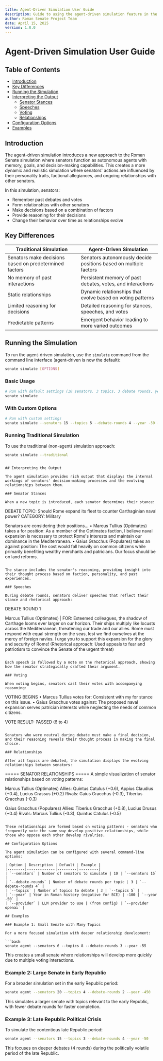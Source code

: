 ```yaml
---
title: Agent-Driven Simulation User Guide
description: Guide to using the agent-driven simulation feature in the Roman Senate project
author: Roman Senate Project Team
date: April 15, 2025
version: 1.0.0
---
```


# Agent-Driven Simulation User Guide

## Table of Contents

- [Introduction](#introduction)
- [Key Differences](#key-differences)
- [Running the Simulation](#running-the-simulation)
- [Interpreting the Output](#interpreting-the-output)
  - [Senator Stances](#senator-stances)
  - [Speeches](#speeches)
  - [Voting](#voting)
  - [Relationships](#relationships)
- [Configuration Options](#configuration-options)
- [Examples](#examples)

## Introduction

The agent-driven simulation introduces a new approach to the Roman Senate simulation where senators function as autonomous agents with memory, goals, and decision-making capabilities. This creates a more dynamic and realistic simulation where senators' actions are influenced by their personality traits, factional allegiances, and ongoing relationships with other senators.

In this simulation, senators:
- Remember past debates and votes
- Form relationships with other senators
- Make decisions based on a combination of factors
- Provide reasoning for their decisions
- Change their behavior over time as relationships evolve

## Key Differences

| Traditional Simulation | Agent-Driven Simulation |
|------------------------|-------------------------|
| Senators make decisions based on predetermined factors | Senators autonomously decide positions based on multiple factors |
| No memory of past interactions | Persistent memory of past debates, votes, and interactions |
| Static relationships | Dynamic relationships that evolve based on voting patterns |
| Limited reasoning for decisions | Detailed reasoning for stances, speeches, and votes |
| Predictable patterns | Emergent behavior leading to more varied outcomes |

## Running the Simulation

To run the agent-driven simulation, use the `simulate` command from the command line interface (agent-driven is now the default):

```bash
senate simulate [OPTIONS]
```

### Basic Usage

```bash
# Run with default settings (10 senators, 3 topics, 3 debate rounds, year 100 BCE)
senate simulate
```
### With Custom Options

```bash
# Run with custom settings
senate simulate --senators 15 --topics 5 --debate-rounds 4 --year -50 --provider openai
```

### Running Traditional Simulation

To use the traditional (non-agent) simulation approach:

```bash
senate simulate --traditional
```
```

## Interpreting the Output

The agent simulation provides rich output that displays the internal workings of senators' decision-making processes and the evolving relationships between them.

### Senator Stances

When a new topic is introduced, each senator determines their stance:

```
DEBATE TOPIC: Should Rome expand its fleet to counter Carthaginian naval power?
CATEGORY: Military

Senators are considering their positions...
• Marcus Tullius (Optimates) takes a for position:
  As a member of the Optimates faction, I believe naval expansion is necessary to protect Rome's interests and maintain our dominance in the Mediterranean.
• Gaius Gracchus (Populares) takes an against position:
  The cost would fall heavily on common citizens while primarily benefiting wealthy merchants and patricians. Our focus should be on land reforms.
```

The stance includes the senator's reasoning, providing insight into their thought process based on faction, personality, and past experiences.

### Speeches

During debate rounds, senators deliver speeches that reflect their stance and rhetorical approach:

```
DEBATE ROUND 1

Marcus Tullius (Optimates) | FOR:
Esteemed colleagues, the shadow of Carthage looms ever larger on our horizon. Their ships multiply like locusts across the Mediterranean, threatening our trade and our allies. Rome must respond with equal strength on the seas, lest we find ourselves at the mercy of foreign navies. I urge you to support this expansion for the glory and security of Rome!
(Rhetorical approach: Used appeals to fear and patriotism to convince the Senate of the urgent threat)
```

Each speech is followed by a note on the rhetorical approach, showing how the senator strategically crafted their argument.

### Voting

When voting begins, senators cast their votes with accompanying reasoning:

```
VOTING BEGINS
• Marcus Tullius votes for:
  Consistent with my for stance on this issue.
• Gaius Gracchus votes against:
  The proposed naval expansion serves patrician interests while neglecting the needs of common citizens.

VOTE RESULT: PASSED (6 to 4)
```

Senators who were neutral during debate must make a final decision, and their reasoning reveals their thought process in making the final choice.

### Relationships

After all topics are debated, the simulation displays the evolving relationships between senators:

```
===== SENATOR RELATIONSHIPS =====
A simple visualization of senator relationships based on voting patterns:

Marcus Tullius (Optimates)
  Allies: Quintus Catulus (+0.6), Appius Claudius (+0.4), Lucius Crassus (+0.2)
  Rivals: Gaius Gracchus (-0.3), Tiberius Gracchus (-0.3)

Gaius Gracchus (Populares)
  Allies: Tiberius Gracchus (+0.8), Lucius Drusus (+0.4)
  Rivals: Marcus Tullius (-0.3), Quintus Catulus (-0.5)
```

These relationships are formed based on voting patterns - senators who frequently vote the same way develop positive relationships, while those who oppose each other develop rivalries.

## Configuration Options

The agent simulation can be configured with several command-line options:

| Option | Description | Default | Example |
|--------|-------------|---------|---------|
| `--senators` | Number of senators to simulate | 10 | `--senators 15` |
| `--debate-rounds` | Number of debate rounds per topic | 3 | `--debate-rounds 4` |
| `--topics` | Number of topics to debate | 3 | `--topics 5` |
| `--year` | Year in Roman history (negative for BCE) | -100 | `--year -50` |
| `--provider` | LLM provider to use | (from config) | `--provider openai` |

## Examples

### Example 1: Small Senate with Many Topics

For a more focused simulation with deeper relationship development:

```bash
senate agent --senators 6 --topics 8 --debate-rounds 3 --year -55
```

This creates a small senate where relationships will develop more quickly due to multiple voting interactions.

### Example 2: Large Senate in Early Republic

For a broader simulation set in the early Republic period:

```bash
senate agent --senators 20 --topics 4 --debate-rounds 2 --year -450
```

This simulates a larger senate with topics relevant to the early Republic, with fewer debate rounds for faster completion.

### Example 3: Late Republic Political Crisis

To simulate the contentious late Republic period:

```bash
senate agent --senators 15 --topics 3 --debate-rounds 4 --year -50
```

This focuses on deeper debates (4 rounds) during the politically volatile period of the late Republic.